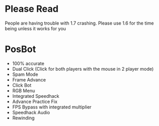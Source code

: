 # Please Read
People are having trouble with 1.7 crashing. Please use 1.6 for the time being unless it works for you

# PosBot
- 100% accurate
- Dual Click (Click for both players with the mouse in 2 player mode)
- Spam Mode
- Frame Advance
- Click Bot
- RGB Menu
- Integrated Speedhack
- Advance Practice Fix
- FPS Bypass with integrated multiplier
- Speedhack Audio
- Rewinding
